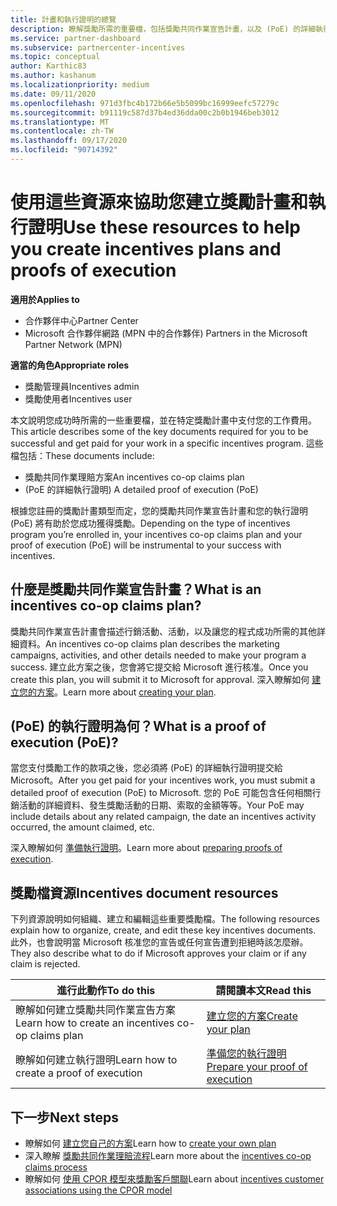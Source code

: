 ```yaml
---
title: 計畫和執行證明的總覽
description: 瞭解獎勵所需的重要檔，包括獎勵共同作業宣告計畫，以及 (PoE) 的詳細執行證明。
ms.service: partner-dashboard
ms.subservice: partnercenter-incentives
ms.topic: conceptual
author: Karthic83
ms.author: kashanum
ms.localizationpriority: medium
ms.date: 09/11/2020
ms.openlocfilehash: 971d3fbc4b172b66e5b5099bc16999eefc57279c
ms.sourcegitcommit: b91119c587d37b4ed36dda00c2b0b1946beb3012
ms.translationtype: MT
ms.contentlocale: zh-TW
ms.lasthandoff: 09/17/2020
ms.locfileid: "90714392"
---
```

# <a name="use-these-resources-to-help-you-create-incentives-plans-and-proofs-of-execution"></a><span data-ttu-id="9c563-103">使用這些資源來協助您建立獎勵計畫和執行證明</span><span class="sxs-lookup"><span data-stu-id="9c563-103">Use these resources to help you create incentives plans and proofs of execution</span></span>

<span data-ttu-id="9c563-104">**適用於**</span><span class="sxs-lookup"><span data-stu-id="9c563-104">**Applies to**</span></span>

- <span data-ttu-id="9c563-105">合作夥伴中心</span><span class="sxs-lookup"><span data-stu-id="9c563-105">Partner Center</span></span>
- <span data-ttu-id="9c563-106">Microsoft 合作夥伴網路 (MPN 中的合作夥伴) </span><span class="sxs-lookup"><span data-stu-id="9c563-106">Partners in the Microsoft Partner Network (MPN)</span></span>

<span data-ttu-id="9c563-107">**適當的角色**</span><span class="sxs-lookup"><span data-stu-id="9c563-107">**Appropriate roles**</span></span>

- <span data-ttu-id="9c563-108">獎勵管理員</span><span class="sxs-lookup"><span data-stu-id="9c563-108">Incentives admin</span></span>
- <span data-ttu-id="9c563-109">獎勵使用者</span><span class="sxs-lookup"><span data-stu-id="9c563-109">Incentives user</span></span>

<span data-ttu-id="9c563-110">本文說明您成功時所需的一些重要檔，並在特定獎勵計畫中支付您的工作費用。</span><span class="sxs-lookup"><span data-stu-id="9c563-110">This article describes some of the key documents required for you to be successful and get paid for your work in a specific incentives program.</span></span> <span data-ttu-id="9c563-111">這些檔包括：</span><span class="sxs-lookup"><span data-stu-id="9c563-111">These documents include:</span></span>

- <span data-ttu-id="9c563-112">獎勵共同作業理賠方案</span><span class="sxs-lookup"><span data-stu-id="9c563-112">An incentives co-op claims plan</span></span>
- <span data-ttu-id="9c563-113"> (PoE 的詳細執行證明) </span><span class="sxs-lookup"><span data-stu-id="9c563-113">A detailed proof of execution (PoE)</span></span>

<span data-ttu-id="9c563-114">根據您註冊的獎勵計畫類型而定，您的獎勵共同作業宣告計畫和您的執行證明 (PoE) 將有助於您成功獲得獎勵。</span><span class="sxs-lookup"><span data-stu-id="9c563-114">Depending on the type of incentives program you’re enrolled in, your incentives co-op claims plan and your proof of execution (PoE) will be instrumental to your success with incentives.</span></span>

## <a name="what-is-an-incentives-co-op-claims-plan"></a><span data-ttu-id="9c563-115">什麼是獎勵共同作業宣告計畫？</span><span class="sxs-lookup"><span data-stu-id="9c563-115">What is an incentives co-op claims plan?</span></span>

<span data-ttu-id="9c563-116">獎勵共同作業宣告計畫會描述行銷活動、活動，以及讓您的程式成功所需的其他詳細資料。</span><span class="sxs-lookup"><span data-stu-id="9c563-116">An incentives co-op claims plan describes the marketing campaigns, activities, and other details needed to make your program a success.</span></span> <span data-ttu-id="9c563-117">建立此方案之後，您會將它提交給 Microsoft 進行核准。</span><span class="sxs-lookup"><span data-stu-id="9c563-117">Once you create this plan, you will submit it to Microsoft for approval.</span></span> <span data-ttu-id="9c563-118">深入瞭解如何 [建立您的方案](incentives-create-your-plan.md)。</span><span class="sxs-lookup"><span data-stu-id="9c563-118">Learn more about [creating your plan](incentives-create-your-plan.md).</span></span>

## <a name="what-is-a-proof-of-execution-poe"></a><span data-ttu-id="9c563-119"> (PoE) 的執行證明為何？</span><span class="sxs-lookup"><span data-stu-id="9c563-119">What is a proof of execution (PoE)?</span></span>

<span data-ttu-id="9c563-120">當您支付獎勵工作的款項之後，您必須將 (PoE) 的詳細執行證明提交給 Microsoft。</span><span class="sxs-lookup"><span data-stu-id="9c563-120">After you get paid for your incentives work, you must submit a detailed proof of execution (PoE) to Microsoft.</span></span> <span data-ttu-id="9c563-121">您的 PoE 可能包含任何相關行銷活動的詳細資料、發生獎勵活動的日期、索取的金額等等。</span><span class="sxs-lookup"><span data-stu-id="9c563-121">Your PoE may include details about any related campaign, the date an incentives activity occurred, the amount claimed, etc.</span></span> 

<span data-ttu-id="9c563-122">深入瞭解如何 [準備執行證明](incentives-prepare-your-proof-of-execution.md)。</span><span class="sxs-lookup"><span data-stu-id="9c563-122">Learn more about [preparing proofs of execution](incentives-prepare-your-proof-of-execution.md).</span></span>

## <a name="incentives-document-resources"></a><span data-ttu-id="9c563-123">獎勵檔資源</span><span class="sxs-lookup"><span data-stu-id="9c563-123">Incentives document resources</span></span>

<span data-ttu-id="9c563-124">下列資源說明如何組織、建立和編輯這些重要獎勵檔。</span><span class="sxs-lookup"><span data-stu-id="9c563-124">The following resources explain how to organize, create, and edit these key incentives documents.</span></span> <span data-ttu-id="9c563-125">此外，也會說明當 Microsoft 核准您的宣告或任何宣告遭到拒絕時該怎麼辦。</span><span class="sxs-lookup"><span data-stu-id="9c563-125">They also describe what to do if Microsoft approves your claim or if any claim is rejected.</span></span>

|  <span data-ttu-id="9c563-126">**進行此動作**</span><span class="sxs-lookup"><span data-stu-id="9c563-126">**To do this**</span></span>  |  <span data-ttu-id="9c563-127">**請閱讀本文**</span><span class="sxs-lookup"><span data-stu-id="9c563-127">**Read this**</span></span>  |
|--------------|-----------|
| <span data-ttu-id="9c563-128">瞭解如何建立獎勵共同作業宣告方案</span><span class="sxs-lookup"><span data-stu-id="9c563-128">Learn how to create an incentives co-op claims plan</span></span> | [<span data-ttu-id="9c563-129">建立您的方案</span><span class="sxs-lookup"><span data-stu-id="9c563-129">Create your plan</span></span>](incentives-create-your-plan.md)  |
<span data-ttu-id="9c563-130">瞭解如何建立執行證明</span><span class="sxs-lookup"><span data-stu-id="9c563-130">Learn how to create a proof of execution</span></span> | [<span data-ttu-id="9c563-131">準備您的執行證明</span><span class="sxs-lookup"><span data-stu-id="9c563-131">Prepare your proof of execution</span></span>](incentives-prepare-your-proof-of-execution.md)  |

## <a name="next-steps"></a><span data-ttu-id="9c563-132">下一步</span><span class="sxs-lookup"><span data-stu-id="9c563-132">Next steps</span></span>

- <span data-ttu-id="9c563-133">瞭解如何 [建立您自己的方案](incentives-create-your-plan.md)</span><span class="sxs-lookup"><span data-stu-id="9c563-133">Learn how to [create your own plan](incentives-create-your-plan.md)</span></span>
- <span data-ttu-id="9c563-134">深入瞭解 [獎勵共同作業理賠流程](claims-overview.md)</span><span class="sxs-lookup"><span data-stu-id="9c563-134">Learn more about the [incentives co-op claims process](claims-overview.md)</span></span>
- <span data-ttu-id="9c563-135">瞭解如何 [使用 CPOR 模型來獎勵客戶關聯](submit-osa-claim.md)</span><span class="sxs-lookup"><span data-stu-id="9c563-135">Learn about [incentives customer associations using the CPOR model](submit-osa-claim.md)</span></span>